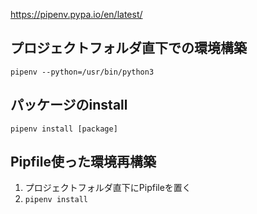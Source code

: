 https://pipenv.pypa.io/en/latest/

## プロジェクトフォルダ直下での環境構築
```
pipenv --python=/usr/bin/python3
```

## パッケージのinstall
```
pipenv install [package]
```

## Pipfile使った環境再構築
1. プロジェクトフォルダ直下にPipfileを置く
2. `pipenv install`